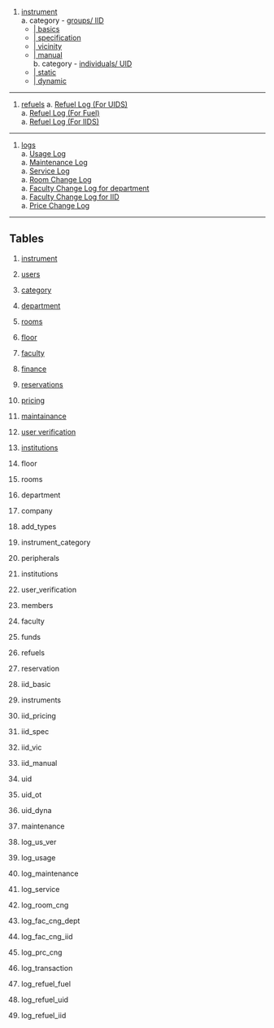 1. [instrument](#instrument)<br>
   a. category - [groups/ IID](#instrument_IID) <br>
      + [| basics](#basics)<br>
      + [| specification](#general_specifications) <br>
      + [| vicinity](#vicinity) <br>
      + [| manual](#manual)<br>
   b. category - [individuals/ UID](#instrument_UID) <br>
      + [| static](#static)<br>
      + [| dynamic](#dynamic) <br>
---
   1. [refuels](#refuels)
      a. [Refuel Log (For UIDS)](#refuel-log-for-uids)<br>
      a. [Refuel Log (For Fuel)](#refuel-log-for-fuel)<br>
      a. [Refuel Log (For IIDS)](#refuel-log-for-iids)<br>
---
   1. [logs](#logs)<br>
      a. [Usage Log](#usage-log)<br>
      a. [Maintenance Log](#maintenance-log)<br>
      a. [Service Log](#service-log)<br>
      a. [Room Change Log](#room-change-log)<br>
      a. [Faculty Change Log for department](#faculty-change-log-for-department)<br>
      a. [Faculty Change Log for IID](#faculty-change-log-for-iid)<br>
      a. [Price Change Log](#price-change-log)<br>
---
## Tables
1. [instrument](#instrument)
2. [users](#users)
3. [category](#category)
4. [department](#department)
5. [rooms](#rooms)
6. [floor](#floor)
7. [faculty](#faculty)
8. [finance](#finance)
9. [reservations](#reservations)
10. [pricing](#pricing)
11. [maintainance](#maintainance)
12. [user verification](#userverification)
13. [institutions](#institutions)




1. floor
1. rooms
1. department
1. company
1. add_types
1. instrument_category
1. peripherals
1. institutions
1. user_verification
1. members
1. faculty
1. funds
1. refuels
1. reservation
1. iid_basic
1. instruments
1. iid_pricing
1. iid_spec
1. iid_vic
1. iid_manual
1. uid
1. uid_ot
1. uid_dyna
1. maintenance
1. log_us_ver
1. log_usage
1. log_maintenance
1. log_service
1. log_room_cng
1. log_fac_cng_dept
1. log_fac_cng_iid
1. log_prc_cng
1. log_transaction
1. log_refuel_fuel
1. log_refuel_uid
1. log_refuel_iid